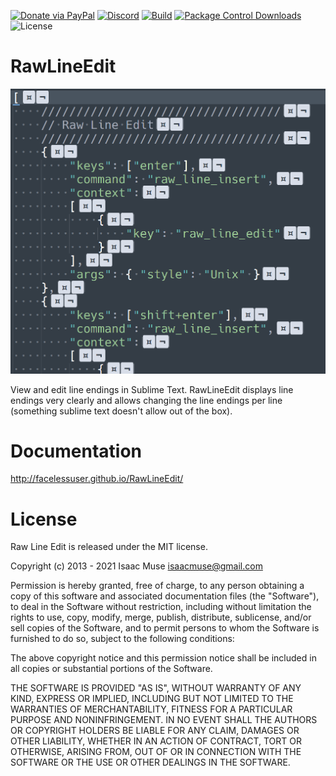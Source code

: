 [![Donate via PayPal][donate-image]][donate-link]
[![Discord][discord-image]][discord-link]
[![Build][github-ci-image]][github-ci-link]
[![Package Control Downloads][pc-image]][pc-link]
![License][license-image]
# RawLineEdit

![Example](docs/src/markdown/images/Example.png)

View and edit line endings in Sublime Text.  RawLineEdit displays line endings very clearly and allows changing the line
endings per line (something sublime text doesn't allow out of the box).

# Documentation

http://facelessuser.github.io/RawLineEdit/

# License

Raw Line Edit is released under the MIT license.

Copyright (c) 2013 - 2021 Isaac Muse <isaacmuse@gmail.com>

Permission is hereby granted, free of charge, to any person obtaining a copy of this software and associated
documentation files (the "Software"), to deal in the Software without restriction, including without limitation the
rights to use, copy, modify, merge, publish, distribute, sublicense, and/or sell copies of the Software, and to permit
persons to whom the Software is furnished to do so, subject to the following conditions:

The above copyright notice and this permission notice shall be included in all copies or substantial portions of the
Software.

THE SOFTWARE IS PROVIDED "AS IS", WITHOUT WARRANTY OF ANY KIND, EXPRESS OR IMPLIED, INCLUDING BUT NOT LIMITED TO THE
WARRANTIES OF MERCHANTABILITY, FITNESS FOR A PARTICULAR PURPOSE AND NONINFRINGEMENT. IN NO EVENT SHALL THE AUTHORS OR
COPYRIGHT HOLDERS BE LIABLE FOR ANY CLAIM, DAMAGES OR OTHER LIABILITY, WHETHER IN AN ACTION OF CONTRACT, TORT OR
OTHERWISE, ARISING FROM, OUT OF OR IN CONNECTION WITH THE SOFTWARE OR THE USE OR OTHER DEALINGS IN THE SOFTWARE.

[github-ci-image]: https://github.com/facelessuser/RawLineEdit/workflows/build/badge.svg
[github-ci-link]: https://github.com/facelessuser/RawLineEdit/actions?workflow=build
[pc-image]: https://img.shields.io/packagecontrol/dt/RawLineEdit.svg?logo=sublime%20text&logoColor=cccccc
[pc-link]: https://packagecontrol.io/packages/RawLineEdit
[license-image]: https://img.shields.io/badge/license-MIT-blue.svg
[discord-image]: https://img.shields.io/discord/678289859768745989?logo=discord&logoColor=aaaaaa&color=mediumpurple&labelColor=333333
[discord-link]: https://discord.gg/TWs8Tgr
[donate-image]: https://img.shields.io/badge/Donate-PayPal-3fabd1?logo=paypal
[donate-link]: https://www.paypal.me/facelessuser
